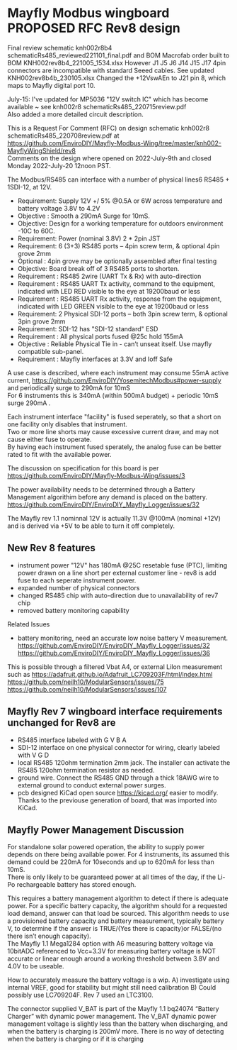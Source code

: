 # Mayfly Modbus wingboard PROPOSED RFC  Rev8 design

Final review schematic knh002r8b4 schematicRs485_reviewed221101_final.pdf
and BOM 
Macrofab order built to BOM KNH002rev8b4_221005_1534.xlsx
However J1 J5 J6 J14 J15 J17 4pin connectors are incompatible with standard Seeed cables. 
See updated KNH002rev8b4b_230105.xlsx
Changed the +12VswAEn to J21 pin 8, which maps to Mayfly digital port 10.
 
July-15: I've updated for  MP5036 "12V switch IC" which has become available ~ see knh002r8 schematicRs485_220715review.pdf   
Also added a more detailed circuit description.   

This is a Request For Comment (RFC) on design schematic knh002r8 schematicRs485_220708review.pdf at https://github.com/EnviroDIY/Mayfly-Modbus-Wing/tree/master/knh002-MayflyWingShield/rev8    
Comments on the design where opened on 2022-July-9th and closed Monday 2022-July-20 12noon PST.      

The Modbus/RS485 can interface with a number of physical lines6 RS485 + 1SDI-12, at 12V.   
- Requirement: Supply  12V +/ 5% @0.5A or 6W across temperature and battery voltage 3.8V to 4.2V    
- Objective : Smooth a 290mA Surge for 10mS.
- Objective: Design for a working temperature for outdoors environment -10C to 60C. 
- Requirement: Power (nominal 3.8V) 2 * 2pin JST    
- Requirement: 6 (3+3) RS485 ports – 4pin screw term, & optional 4pin grove 2mm   
- Optional : 4pin grove may be optionally assembled after final testing   
- Objective: Board break off of 3 RS485 ports to shorten.   
- Requirement : RS485 2wire (UART Tx & Rx) with auto-direction   
- Requirement : RS485 UART Tx activity, command to the equipment, indicated with LED RED visible to the eye at 19200baud or less   
- Requirement : RS485 UART Rx activity, response from the equipment, indicated with LED GREEN visible to the eye at 19200baud or less   
- Requirement: 2 Physical SDI-12 ports – both 3pin screw term, & optional 3pin grove 2mm  
- Requirement: SDI-12 has "SDI-12 standard" ESD   
- Requirement : All physical ports fused @25c hold 155mA    
- Objective : Reliable Physical Tie in - can’t unseat itself. Use mayfly compatible sub-panel.   
- Requirement : Mayfly interfaces at 3.3V and Ioff Safe    

A use case is described, where each instrument may consume 55mA active current,  https://github.com/EnviroDIY/YosemitechModbus#power-supply
and periodically surge to 290mA for 10mS   
For 6 instruments this is 340mA (within 500mA budget) + periodic 10mS surge 290mA .   
  
Each instrument interface "facility" is fused seperately, so that a short on one facility only disables that instrument.   
Two or more line shorts may cause excessive current draw, and may not cause either fuse to operate.      
By having each instrument fused sperately, the analog fuse can be better rated to fit with the available power.   

The discussion on specification for this board is per 
https://github.com/EnviroDIY/Mayfly-Modbus-Wing/issues/3

The power availability needs to be determined through a Battery Management algorithim before any demand is placed on the battery. https://github.com/EnviroDIY/EnviroDIY_Mayfly_Logger/issues/32

The Mayfly rev 1.1 nominnal 12V is actually 11.3V @100mA (nominal +12V) and is derived via +5V to be able to turn it off completely. 

## New Rev 8 features 
- instrument power "12V" has 180mA @25C resetable fuse (PTC), limiting power drawn on a line short per external customer line - rev8 is add fuse to each seperate instrument power.   
- expanded number of physical connectors    
-  changed RS485 chip with auto-direction due to unavailability of rev7 chip    
-  removed battery monitoring capability   
 
 Related Issues    
- battery monitoring, need an accurate low noise battery V measurement.    
https://github.com/EnviroDIY/EnviroDIY_Mayfly_Logger/issues/32   
https://github.com/EnviroDIY/EnviroDIY_Mayfly_Logger/issues/36    

This is possible through a filtered Vbat A4, or external LiIon measurement such as https://adafruit.github.io/Adafruit_LC709203F/html/index.html      
https://github.com/neilh10/ModularSensors/issues/75    
https://github.com/neilh10/ModularSensors/issues/107     

## Mayfly Rev 7 wingboard interface requirements unchanged for Rev8 are   
- RS485 interface labeled with G V B A   
- SDI-12 interface on one physical connector for wiring, clearly labeled with V G D  
- local RS485 120ohm termination 2mm jack. The installer can activate the RS485 120ohm termination resistor as needed.   
- ground wire. Connect the RS485 GND through a thick 18AWG wire to external ground to conduct external power surges. 
- pcb designed KiCad open source https://kicad.org/ easier to modify. Thanks to the previouse generation of board, that was imported into KiCad. 

## Mayfly Power Management Discussion  

For standalone solar powered operation, the ability to supply power depends on there being available power. For 4 instruments, its assumed this demand could be 220mA for 10seconds and up to 620mA for less than 10mS.    
There is only likely to be guaranteed power at all times of the day, if the Li-Po rechargeable battery has stored enough.    

This requires a battery management algorithm to detect if there is adequate power. For a specific battery capacity, the algorithm should for a requested load demand, answer can that load be sourced. This algorithm needs to use a provisioned battery capacity and battery measurement, typically battery V, to determine if the answer is TRUE/(Yes there is capacity)or FALSE/(no there isn’t enough capacity).    
The Mayfly 1.1 Mega1284 option with A6 measuring battery voltage via 10bitADC referenced to Vcc=3.3V for measuring battery voltage is NOT accurate or linear enough around a working threshold between 3.8V and 4.0V to be useable.   

How to accurately measure the battery voltage is a wip. A) investigate using internal VREF, good for stability but might still need calibration B) Could possibly use LC709204F. Rev 7 used an LTC3100.    

The connector supplied V_BAT is part of the Mayfly 1.1 bq24074 “Battery Charger” with dynamic power management. The V_BAT dynamic power management voltage is slightly less than the battery when discharging, and when the battery is charging is 200mV more. There is no way of detecting when the battery is charging or if it is charging    






 
